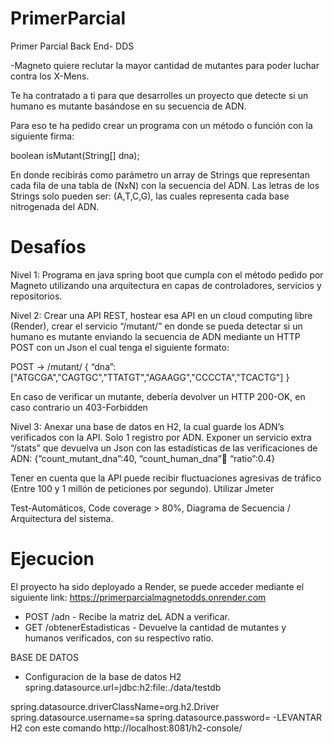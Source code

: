 # PrimerParcial
Primer Parcial Back End- DDS

-Magneto quiere reclutar la mayor cantidad de mutantes para poder luchar contra los X-Mens.

Te ha contratado a ti para que desarrolles un proyecto que detecte si un humano es mutante basándose en su secuencia de ADN.

Para eso te ha pedido crear un programa con un método o función con la siguiente firma:

boolean isMutant(String[] dna);

En donde recibirás como parámetro un array de Strings que representan cada fila de una tabla de (NxN) con la secuencia del ADN. Las letras de los Strings solo pueden ser: (A,T,C,G), las cuales representa cada base nitrogenada del ADN.

# Desafíos

Nivel 1:
Programa  en java spring boot que cumpla con el método pedido por Magneto utilizando una arquitectura en capas de controladores, servicios y repositorios.

Nivel 2:
Crear una API REST, hostear esa API en un cloud computing libre (Render), crear el servicio “/mutant/” en donde se pueda detectar si un humano es mutante enviando la secuencia de ADN mediante un HTTP POST con un Json el cual tenga el siguiente formato:

POST → /mutant/
{ “dna”:["ATGCGA","CAGTGC","TTATGT","AGAAGG","CCCCTA","TCACTG"]
}

En caso de verificar un mutante, debería devolver un HTTP 200-OK, en caso contrario un 403-Forbidden

Nivel 3:
Anexar una base de datos en H2, la cual guarde los ADN’s verificados con la API. Solo 1 registro por ADN.
Exponer un servicio extra “/stats” que devuelva un Json con las estadísticas de las verificaciones de ADN: {“count_mutant_dna”:40, “count_human_dna”:100: “ratio”:0.4}

Tener en cuenta que la API puede recibir fluctuaciones agresivas de tráfico (Entre 100 y 1 millón de peticiones por segundo). Utilizar Jmeter 

Test-Automáticos, Code coverage > 80%, Diagrama de Secuencia / Arquitectura del sistema.

# Ejecucion 
El proyecto ha sido deployado a Render, se puede acceder mediante el siguiente link: https://primerparcialmagnetodds.onrender.com
- POST /adn - Recibe la matriz deL ADN a verificar.
- GET /obtenerEstadisticas - Devuelve la cantidad de mutantes y humanos verificados, con su respectivo ratio.
  
BASE DE DATOS
- Configuracion de la base de datos H2
spring.datasource.url=jdbc:h2:file:./data/testdb

spring.datasource.driverClassName=org.h2.Driver
spring.datasource.username=sa
spring.datasource.password=
-LEVANTAR H2 con este comando
 http://localhost:8081/h2-console/



